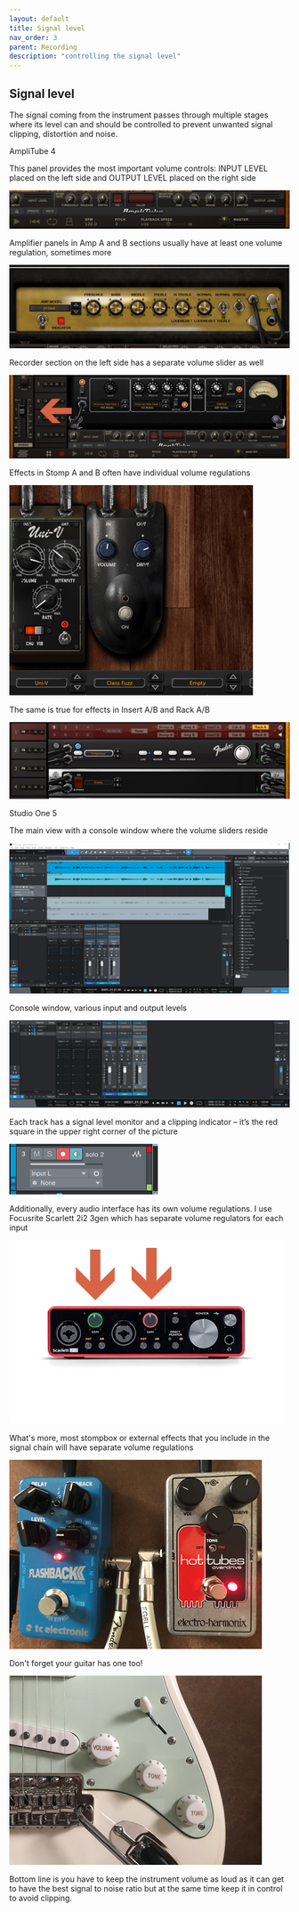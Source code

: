 ```yaml
---
layout: default
title: Signal level
nav_order: 3
parent: Recording
description: "controlling the signal level"
---
```


## **Signal level**

The signal coming from the instrument passes through multiple stages where its level can and should be controlled to prevent unwanted signal clipping, distortion and noise.

AmpliTube 4

This panel provides the most important volume controls: INPUT LEVEL placed on the left side and OUTPUT LEVEL placed on the right side

 [![AmpliTube4 - getting started](../../assets/images/a4_25_a4vol.png)](../../assets/images/a4_25_a4vol.jpg)

Amplifier panels in Amp A and B sections usually have at least one volume regulation, sometimes more

 [![AmpliTube4 - getting started](../../assets/images/a4_26_amppanel.png)](../../assets/images/a4_26_amppanel.jpg)

 Recorder section on the left side has a separate volume slider as well

 [![AmpliTube4 - getting started](../../assets/images/a4_27_amppanel2pp.png)](../../assets/images/a4_27_amppanel2.jpg)

Effects in Stomp A and B often have individual volume regulations

 [![AmpliTube4 - getting started](../../assets/images/a4_28_fxvol.png)](../../assets/images/a4_28_fxvol.jpg)

The same is true for effects in Insert A/B and Rack A/B

 [![AmpliTube4 - getting started](../../assets/images/a4_29_rackvol.png)](../../assets/images/a4_29_rackvol.jpg)

Studio One 5

The main view with a console window where the volume sliders reside

 [![AmpliTube4 - getting started](../../assets/images/so5_34_consolemain.png)](../../assets/images/so5_34_consolemain.jpg)

Console window, various input and output levels

 [![AmpliTube4 - getting started](../../assets/images/so5_35_consolesliders.png)](../../assets/images/so5_35_consolesliders.jpg)

Each track has a signal level monitor and a clipping indicator – it’s the red square in the upper right corner of the picture

 [![AmpliTube4 - getting started](../../assets/images/so5_36_trackclip.png)](../../assets/images/so5_36_trackclip.jpg)


 Additionally, every audio interface has its own volume regulations. I use Focusrite Scarlett 2i2 3gen which has separate volume regulators for each input

 [![AmpliTube4 - getting started](../../assets/images/focusrite1pp.png)](../../assets/images/focusrite1.jpg)

 What's more, most stompbox or external effects that you include in the signal chain will have separate volume regulations

 ![AmpliTube4 - getting started](../../assets/images/stompboxes1.png)

Don't forget your guitar has one too!

 [![AmpliTube4 - getting started](../../assets/images/stratvol1.png)](../../assets/images/stratvol1.jpg)

Bottom line is you have to keep the instrument volume as loud as it can get to have the best signal to noise ratio but at the same time keep it in control to avoid clipping.

 


 






 


